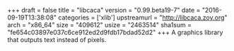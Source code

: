 +++
draft = false
title = "libcaca"
version = "0.99.beta19-7"
date = "2016-09-19T13:38:08"
categories = ['xlib']
upstreamurl = "http://libcaca.zoy.org"
arch = "x86_64"
size = "409612"
usize = "2463514"
sha1sum = "fe654c03897e037c6ce912ed2d9fdb17bdad52d2"
+++
A graphics library that outputs text instead of pixels.